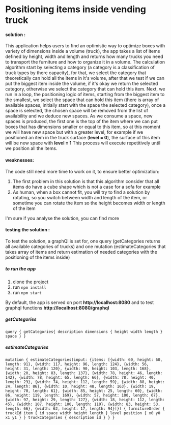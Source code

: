 # Positioning items inside vending truck

#### solution :

This application helps users to find an optimistic way to optimize boxes with variety of dimensions inside a volume (truck), the app takes a list of items defined by height, width and length and returns how many trucks you need to transport the furniture and how to organize it in a volume.
The calculation algorithm start by selecting a category (a category is a classification of truck types by there capacity), for that, we select the category that theoretically can hold all the items in it's volume, after that we test if we can put the biggest item inside the volume, if it's okay we return the selected category, otherwise we select the category that can hold this item.
Next, we run in a loop, the positioning logic of items, starting from the biggest item to the smallest, we select the space that can hold this item (there is array of available spaces, initially start with the space the selected category), once a space is selected, the chosen space will be removed from the list of availability and we deduce new spaces.
As we consume a space, new spaces is produced, the first one is the top of the item where we can put boxes that has dimensions smaller or equal to this item, so at this moment we will have new space but with a greater level, for example if we positioned an item in the truck surface (**level = 0**), the surface of this item will be new space with **level = 1**
This process will execute repetitively until we position all the items.

#### weaknesses:

The code still need more time to work on it, to ensure better optimization:

1. The first problem in this solution is that this algorithm consider that all items do have a cube shape which is not a case for a sofa for example
2. As human, when a box cannot fit, you will try to find a solution by rotating, so you switch between width and length of the item, or sometime you can rotate the item so the height becomes width or length of the item

I'm sure if you analyse the solution, you can find more

#### testing the solution :

To test the solution, a graphQl is set for, one query (getCategories returns all available categories of trucks) and one mutation (estimateCategories that takes array of items and return estimation of needed categories with the positioning of the items inside)

##### to run the app

1. clone the project
2. run `npm install`
3. run `npm start`

By default, the app is served on port **http://localhost:8080** and to test graphql functions **http://localhost:8080/graphql**

##### getCategories

`query { getCategories{ description dimensions { height width length } space } }`

##### estimateCategories

`mutation { estimateCategories(input: {items: [{width: 60, height: 60, length: 91}, {width: 117, height: 96, length: 124}, {width: 56, height: 31, length: 120}, {width: 90, height: 103, length: 168}, {width: 20, height: 83, length: 137}, {width: 78, height: 46, length: 142}, {width: 78, height: 65, length: 66}, {width: 78, height: 40, length: 23}, {width: 74, height: 112, length: 59}, {width: 88, height: 24, length: 86}, {width: 10, height: 48, length: 163}, {width: 19, height: 70, length: 61}, {width: 85, height: 25, length: 60}, {width: 86, height: 119, length: 169}, {width: 57, height: 100, length: 67}, {width: 97, height: 29, length: 127}, {width: 18, height: 112, length: 45}, {width: 107, height: 100, length: 110}, {width: 83, height: 53, length: 66}, {width: 62, height: 17, length: 94}]}) { furnitureOrder { truckId item { id space width height length } level position { x0 y0 x1 y1 } } truckCategories { description id } } }`
